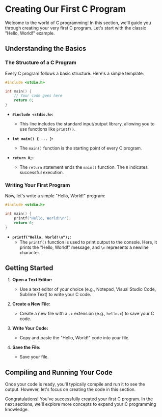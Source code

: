 # Creating Our First C Program

Welcome to the world of C programming! In this section, we'll guide you through creating your very first C program. Let's start with the classic "Hello, World!" example.

## Understanding the Basics

### The Structure of a C Program

Every C program follows a basic structure. Here's a simple template:

```c
#include <stdio.h>

int main() {
    // Your code goes here
    return 0;
}
```

- **`#include <stdio.h>`:**
    - This line includes the standard input/output library, allowing you to use functions like `printf()`.

- **`int main() { ... }`:**
    - The `main()` function is the starting point of every C program.

- **`return 0;`:**
    - The `return` statement ends the `main()` function. The `0` indicates successful execution.

### Writing Your First Program

Now, let's write a simple "Hello, World!" program:

```c
#include <stdio.h>

int main() {
    printf("Hello, World!\n");
    return 0;
}
```

- **`printf("Hello, World!\n");`:**
    - The `printf()` function is used to print output to the console. Here, it prints the "Hello, World!" message, and `\n` represents a newline character.

## Getting Started

1. **Open a Text Editor:**
    - Use a text editor of your choice (e.g., Notepad, Visual Studio Code, Sublime Text) to write your C code.

2. **Create a New File:**
    - Create a new file with a `.c` extension (e.g., `hello.c`) to save your C code.

3. **Write Your Code:**
    - Copy and paste the "Hello, World!" code into your file.

4. **Save the File:**
    - Save your file.

## Compiling and Running Your Code

Once your code is ready, you'll typically compile and run it to see the output. However, let's focus on creating the code in this section.

Congratulations! You've successfully created your first C program. In the next sections, we'll explore more concepts to expand your C programming knowledge.
